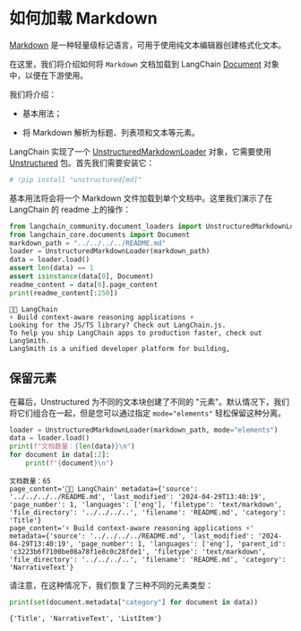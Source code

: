 # 如何加载 Markdown

[Markdown](https://en.wikipedia.org/wiki/Markdown) 是一种轻量级标记语言，可用于使用纯文本编辑器创建格式化文本。

在这里，我们将介绍如何将 `Markdown` 文档加载到 LangChain [Document](https://api.python.langchain.com/en/latest/documents/langchain_core.documents.base.Document.html#langchain_core.documents.base.Document) 对象中，以便在下游使用。

我们将介绍：

- 基本用法；

- 将 Markdown 解析为标题、列表项和文本等元素。

LangChain 实现了一个 [UnstructuredMarkdownLoader](https://api.python.langchain.com/en/latest/document_loaders/langchain_community.document_loaders.markdown.UnstructuredMarkdownLoader.html) 对象，它需要使用 [Unstructured](https://unstructured-io.github.io/unstructured/) 包。首先我们需要安装它：

```python
# !pip install "unstructured[md]"
```

基本用法将会将一个 Markdown 文件加载到单个文档中。这里我们演示了在 LangChain 的 readme 上的操作：

```python
from langchain_community.document_loaders import UnstructuredMarkdownLoader
from langchain_core.documents import Document
markdown_path = "../../../../README.md"
loader = UnstructuredMarkdownLoader(markdown_path)
data = loader.load()
assert len(data) == 1
assert isinstance(data[0], Document)
readme_content = data[0].page_content
print(readme_content[:250])
```

```output
🦜️🔗 LangChain
⚡ Build context-aware reasoning applications ⚡
Looking for the JS/TS library? Check out LangChain.js.
To help you ship LangChain apps to production faster, check out LangSmith. 
LangSmith is a unified developer platform for building,
```

## 保留元素

在幕后，Unstructured 为不同的文本块创建了不同的 "元素"。默认情况下，我们将它们组合在一起，但是您可以通过指定 `mode="elements"` 轻松保留这种分离。

```python
loader = UnstructuredMarkdownLoader(markdown_path, mode="elements")
data = loader.load()
print(f"文档数量：{len(data)}\n")
for document in data[:2]:
    print(f"{document}\n")
```

```output
文档数量：65
page_content='🦜️🔗 LangChain' metadata={'source': '../../../../README.md', 'last_modified': '2024-04-29T13:40:19', 'page_number': 1, 'languages': ['eng'], 'filetype': 'text/markdown', 'file_directory': '../../../..', 'filename': 'README.md', 'category': 'Title'}
page_content='⚡ Build context-aware reasoning applications ⚡' metadata={'source': '../../../../README.md', 'last_modified': '2024-04-29T13:40:19', 'page_number': 1, 'languages': ['eng'], 'parent_id': 'c3223b6f7100be08a78f1e8c0c28fde1', 'filetype': 'text/markdown', 'file_directory': '../../../..', 'filename': 'README.md', 'category': 'NarrativeText'}
```

请注意，在这种情况下，我们恢复了三种不同的元素类型：

```python
print(set(document.metadata["category"] for document in data))
```

```output
{'Title', 'NarrativeText', 'ListItem'}
```